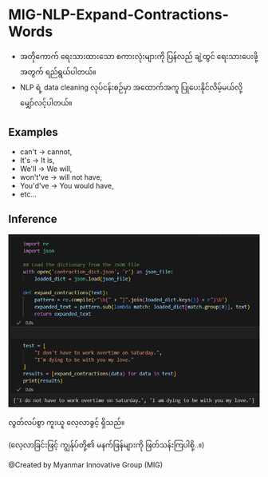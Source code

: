 # MIG-NLP-Expand-Contractions-Words
- အတိုကောက် ရေးသားထားသော စကားလုံးများကို ပြန်လည် ချဲ့ထွင် ရေးသားပေးဖို့ အတွက် ရည်ရွယ်ပါတယ်။
- NLP ရဲ့ data cleaning လုပ်ငန်းစဉ်မှာ အထောက်အကူ ပြုပေးနိုင်လိမ့်မယ်လို့ မျှော်လင့်ပါတယ်။

## Examples
- can't -> cannot,
- It's -> It is,
- We'll -> We will,
- won't've -> will not have,
- You'd've -> You would have,
- etc...


## Inference
<p align="center"> <img src="https://github.com/Ko-Yin-Maung/MIG-NLP-Expand-Contractions-Words/blob/main/result.png" /></p>

လွတ်လပ်စွာ ကူးယူ လေ့လာခွင့် ရှိသည်။

(လေ့လာခြင်းဖြင့် ကျွန်ုပ်တို့၏ မနက်ဖြန်များကို ဖြတ်သန်းကြပါစို့..။)

@Created by Myanmar Innovative Group (MIG)
